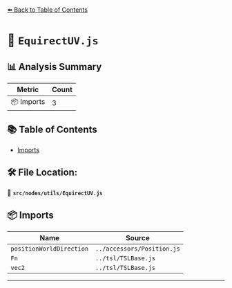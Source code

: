 [⬅️ Back to Table of Contents](../../../index.md)

# 📄 `EquirectUV.js`

## 📊 Analysis Summary

| Metric | Count |
|--------|-------|
| 📦 Imports | 3 |

## 📚 Table of Contents

- [Imports](#imports)

## 🛠️ File Location:
📂 **`src/nodes/utils/EquirectUV.js`**

## 📦 Imports

| Name | Source |
|------|--------|
| `positionWorldDirection` | `../accessors/Position.js` |
| `Fn` | `../tsl/TSLBase.js` |
| `vec2` | `../tsl/TSLBase.js` |


---